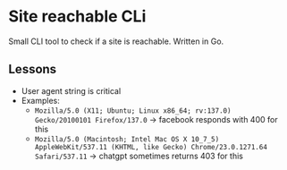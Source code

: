 # Site reachable CLi

Small CLI tool to check if a site is reachable. Written in Go.

## Lessons
* User agent string is critical
* Examples:
  * `Mozilla/5.0 (X11; Ubuntu; Linux x86_64; rv:137.0) Gecko/20100101 Firefox/137.0` -> facebook responds with 400 for this
  * `Mozilla/5.0 (Macintosh; Intel Mac OS X 10_7_5) AppleWebKit/537.11 (KHTML, like Gecko) Chrome/23.0.1271.64 Safari/537.11` -> chatgpt sometimes returns 403 for this